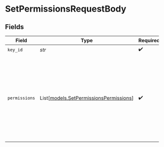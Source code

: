# SetPermissionsRequestBody


## Fields

| Field                                                                                                                                                                           | Type                                                                                                                                                                            | Required                                                                                                                                                                        | Description                                                                                                                                                                     | Example                                                                                                                                                                         |
| ------------------------------------------------------------------------------------------------------------------------------------------------------------------------------- | ------------------------------------------------------------------------------------------------------------------------------------------------------------------------------- | ------------------------------------------------------------------------------------------------------------------------------------------------------------------------------- | ------------------------------------------------------------------------------------------------------------------------------------------------------------------------------- | ------------------------------------------------------------------------------------------------------------------------------------------------------------------------------- |
| `key_id`                                                                                                                                                                        | *str*                                                                                                                                                                           | :heavy_check_mark:                                                                                                                                                              | The id of the key.                                                                                                                                                              |                                                                                                                                                                                 |
| `permissions`                                                                                                                                                                   | List[[models.SetPermissionsPermissions](../models/setpermissionspermissions.md)]                                                                                                | :heavy_check_mark:                                                                                                                                                              | The permissions you want to set for this key. This overwrites all existing permissions.<br/>            Setting permissions requires the `rbac.*.add_permission_to_key` permission. | [<br/>{<br/>"id": "perm_123"<br/>},<br/>{<br/>"name": "dns.record.create"<br/>},<br/>{<br/>"name": "dns.record.delete",<br/>"create": true<br/>}<br/>]                          |